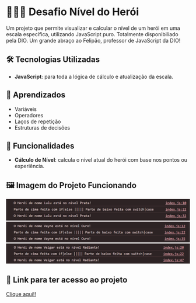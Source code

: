 # 🦸🏽‍♂️ Desafio Nível do Herói

Um projeto que permite visualizar e calcular o nível de um herói em uma escala específica, utilizando JavaScript puro. Totalmente disponibiliado pela DIO. Um grande abraço ao Felipão, professor de JavaScript da DIO!

## 🛠️ Tecnologias Utilizadas

- **JavaScript**: para toda a lógica de cálculo e atualização da escala.

## 📝 Aprendizados 

- Variáveis
- Operadores
- Laços de repetição
- Estruturas de decisões

## 🚀 Funcionalidades

- **Cálculo de Nível**: calcula o nível atual do herói com base nos pontos ou experiência.

## 🖼️ Imagem do Projeto Funcionando

<img src="./assets/lulu.png">
<img src="./assets/vayne.png">
<img src="./assets/veigar.png">

## 🔗 Link para ter acesso ao projeto

[Clique aqui!!](https://gabrielgomesdev20.github.io/Desafio-Nivel-Heroi---Dio/)

